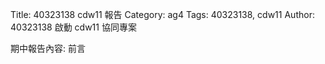 Title: 40323138 cdw11 報告
Category: ag4
Tags: 40323138, cdw11
Author: 40323138
啟動 cdw11 協同專案

<!-- PELICAN_END_SUMMARY -->

期中報告內容:
前言